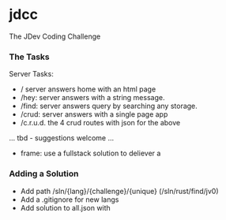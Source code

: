 # jdcc
The JDev Coding Challenge 

### The Tasks

Server Tasks:
 - / server answers home with an html page
 - /hey: server answers with a string message.
 - /find: server answers query by searching any storage.
 - /crud: server answers with a single page app
 - /c.r.u.d. the 4 crud routes with json for the above

... tbd - suggestions welcome ...
 - frame: use a fullstack solution to deliever a 

### Adding a Solution
- Add path /sln/{lang}/{challenge}/{unique} (/sln/rust/find/jv0)
- Add a .gitignore for new langs
- Add solution to all.json with 
